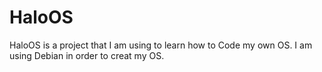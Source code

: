 # HaloOS
HaloOS is a project that I am using to learn how to Code my own OS. I am using Debian in order to creat my OS.
